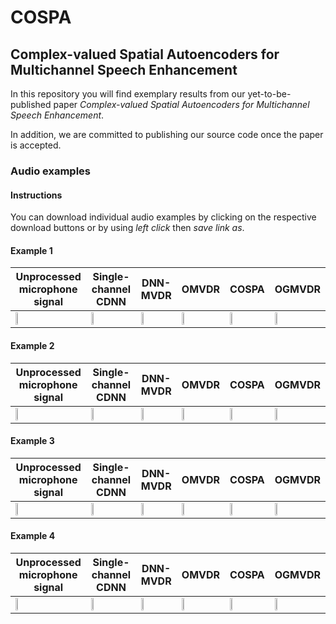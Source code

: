 # COSPA
## Complex-valued Spatial Autoencoders for Multichannel Speech Enhancement

In this repository you will find exemplary results from our yet-to-be-published paper *Complex-valued Spatial Autoencoders for Multichannel Speech Enhancement*. 

In addition, we are committed to publishing our source code once the paper is accepted. 


### Audio examples 
#### Instructions
You can download individual audio examples by clicking on the respective download buttons or by using *left click* then *save link as*. 

#### Example 1
 Unprocessed microphone signal | Single-channel CDNN | DNN-MVDR | OMVDR | COSPA | OGMVDR  
 ----------------------------- | ------------------- | -------- | ----- | ----- | -----   
[<img src="https://cdn.iconscout.com/icon/premium/png-256-thumb/download-button-1136559.png" width="20%">](https://github.com/ModarHalimeh/COSPA/raw/main/audiosamples/sample_8_mic.wav) | [<img src="https://cdn.iconscout.com/icon/premium/png-256-thumb/download-button-1136559.png" width="20%">](https://github.com/ModarHalimeh/COSPA/raw/main/audiosamples/sample_8_SingleChannelComplexDNN.wav) | [<img src="https://cdn.iconscout.com/icon/premium/png-256-thumb/download-button-1136559.png" width="20%">](https://github.com/ModarHalimeh/COSPA/raw/main/audiosamples/sample_8_DNN-MVDR.wav) | [<img src="https://cdn.iconscout.com/icon/premium/png-256-thumb/download-button-1136559.png" width="20%">](https://github.com/ModarHalimeh/COSPA/raw/main/audiosamples/sample_8_OMVDR.wav) | [<img src="https://cdn.iconscout.com/icon/premium/png-256-thumb/download-button-1136559.png" width="20%">](https://github.com/ModarHalimeh/COSPA/raw/main/audiosamples/sample_8_COSPA.wav) | [<img src="https://cdn.iconscout.com/icon/premium/png-256-thumb/download-button-1136559.png" width="20%">](https://github.com/ModarHalimeh/COSPA/raw/main/audiosamples/sample_8_OGMVDR.wav) 


#### Example 2
 Unprocessed microphone signal | Single-channel CDNN | DNN-MVDR | OMVDR | COSPA | OGMVDR  
 ----------------------------- | ------------------- | -------- | ----- | ----- | -----   
[<img src="https://cdn.iconscout.com/icon/premium/png-256-thumb/download-button-1136559.png" width="20%">](https://github.com/ModarHalimeh/COSPA/raw/main/audiosamples/sample_34_mic.wav) | [<img src="https://cdn.iconscout.com/icon/premium/png-256-thumb/download-button-1136559.png" width="20%">](https://github.com/ModarHalimeh/COSPA/raw/main/audiosamples/sample_34_SingleChannelComplexDNN.wav) | [<img src="https://cdn.iconscout.com/icon/premium/png-256-thumb/download-button-1136559.png" width="20%">](https://github.com/ModarHalimeh/COSPA/raw/main/audiosamples/sample_34_DNN-MVDR.wav) | [<img src="https://cdn.iconscout.com/icon/premium/png-256-thumb/download-button-1136559.png" width="20%">](https://github.com/ModarHalimeh/COSPA/raw/main/audiosamples/sample_34_OMVDR.wav) | [<img src="https://cdn.iconscout.com/icon/premium/png-256-thumb/download-button-1136559.png" width="20%">](https://github.com/ModarHalimeh/COSPA/raw/main/audiosamples/sample_34_COSPA.wav) | [<img src="https://cdn.iconscout.com/icon/premium/png-256-thumb/download-button-1136559.png" width="20%">](https://github.com/ModarHalimeh/COSPA/raw/main/audiosamples/sample_34_OGMVDR.wav) 


#### Example 3
 Unprocessed microphone signal | Single-channel CDNN | DNN-MVDR | OMVDR | COSPA | OGMVDR  
 ----------------------------- | ------------------- | -------- | ----- | ----- | -----   
[<img src="https://cdn.iconscout.com/icon/premium/png-256-thumb/download-button-1136559.png" width="20%">](https://github.com/ModarHalimeh/COSPA/raw/main/audiosamples/sample_51_mic.wav) | [<img src="https://cdn.iconscout.com/icon/premium/png-256-thumb/download-button-1136559.png" width="20%">](https://github.com/ModarHalimeh/COSPA/raw/main/audiosamples/sample_51_SingleChannelComplexDNN.wav) | [<img src="https://cdn.iconscout.com/icon/premium/png-256-thumb/download-button-1136559.png" width="20%">](https://github.com/ModarHalimeh/COSPA/raw/main/audiosamples/sample_51_DNN-MVDR.wav) | [<img src="https://cdn.iconscout.com/icon/premium/png-256-thumb/download-button-1136559.png" width="20%">](https://github.com/ModarHalimeh/COSPA/raw/main/audiosamples/sample_51_OMVDR.wav) | [<img src="https://cdn.iconscout.com/icon/premium/png-256-thumb/download-button-1136559.png" width="20%">](https://github.com/ModarHalimeh/COSPA/raw/main/audiosamples/sample_51_COSPA.wav) | [<img src="https://cdn.iconscout.com/icon/premium/png-256-thumb/download-button-1136559.png" width="20%">](https://github.com/ModarHalimeh/COSPA/raw/main/audiosamples/sample_51_OGMVDR.wav) 


#### Example 4
 Unprocessed microphone signal | Single-channel CDNN | DNN-MVDR | OMVDR | COSPA | OGMVDR  
 ----------------------------- | ------------------- | -------- | ----- | ----- | -----   
[<img src="https://cdn.iconscout.com/icon/premium/png-256-thumb/download-button-1136559.png" width="20%">](https://github.com/ModarHalimeh/COSPA/raw/main/audiosamples/sample_87_mic.wav) | [<img src="https://cdn.iconscout.com/icon/premium/png-256-thumb/download-button-1136559.png" width="20%">](https://github.com/ModarHalimeh/COSPA/raw/main/audiosamples/sample_87_SingleChannelComplexDNN.wav) | [<img src="https://cdn.iconscout.com/icon/premium/png-256-thumb/download-button-1136559.png" width="20%">](https://github.com/ModarHalimeh/COSPA/raw/main/audiosamples/sample_87_DNN-MVDR.wav) | [<img src="https://cdn.iconscout.com/icon/premium/png-256-thumb/download-button-1136559.png" width="20%">](https://github.com/ModarHalimeh/COSPA/raw/main/audiosamples/sample_87_OMVDR.wav) | [<img src="https://cdn.iconscout.com/icon/premium/png-256-thumb/download-button-1136559.png" width="20%">](https://github.com/ModarHalimeh/COSPA/raw/main/audiosamples/sample_87_COSPA.wav) | [<img src="https://cdn.iconscout.com/icon/premium/png-256-thumb/download-button-1136559.png" width="20%">](https://github.com/ModarHalimeh/COSPA/raw/main/audiosamples/sample_87_OGMVDR.wav) 

